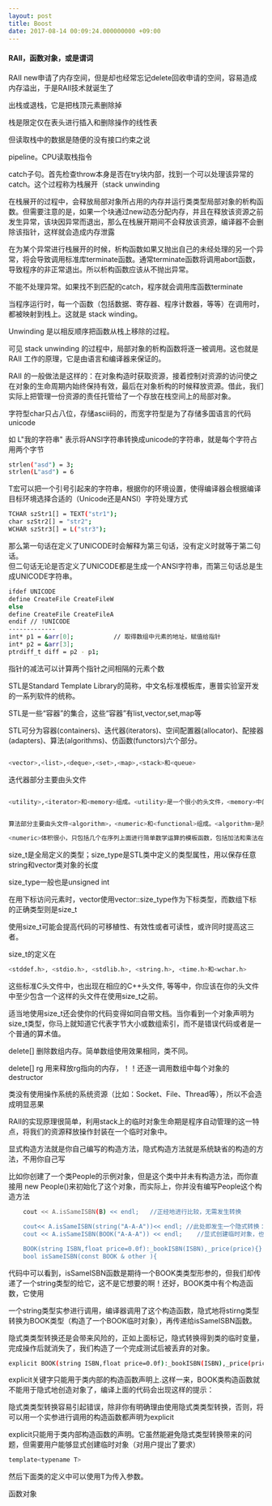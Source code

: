 ```yaml
---
layout: post
title: Boost
date: 2017-08-14 00:09:24.000000000 +09:00
---
```


#### RAII，函数对象，或是谓词
RAII
new申请了内存空间，但是却也经常忘记delete回收申请的空间，容易造成内存溢出，于是RAII技术就诞生了

出栈或退栈，它是把栈顶元素删除掉

栈是限定仅在表头进行插入和删除操作的线性表

但读取栈中的数据是随便的没有接口约束之说

pipeline。CPU读取栈指令

catch子句。首先检查throw本身是否在try块内部，找到一个可以处理该异常的catch。这个过程称为栈展开（stack unwinding

在栈展开的过程中，会释放局部对象所占用的内存并运行类类型局部对象的析构函数。但需要注意的是，如果一个块通过new动态分配内存，并且在释放该资源之前发生异常，该块因异常而退出，那么在栈展开期间不会释放该资源，编译器不会删除该指针，这样就会造成内存泄露

在为某个异常进行栈展开的时候，析构函数如果又抛出自己的未经处理的另一个异常，将会导致调用标准库terminate函数。通常terminate函数将调用abort函数，导致程序的非正常退出。所以析构函数应该从不抛出异常。

不能不处理异常。如果找不到匹配的catch，程序就会调用库函数terminate

当程序运行时，每一个函数（包括数据、寄存器、程序计数器，等等）在调用时，都被映射到栈上。这就是 stack winding。

Unwinding 是以相反顺序把函数从栈上移除的过程。

可见 stack unwinding 的过程中，局部对象的析构函数将逐一被调用。这也就是 RAII 工作的原理，它是由语言和编译器来保证的。

RAII 的一般做法是这样的：在对象构造时获取资源，接着控制对资源的访问使之在对象的生命周期内始终保持有效，最后在对象析构的时候释放资源。借此，我们实际上把管理一份资源的责任托管给了一个存放在栈空间上的局部对象。

字符型char只占八位，存储ascii码的，而宽字符型是为了存储多国语言的代码unicode

如 L"我的字符串" 表示将ANSI字符串转换成unicode的字符串，就是每个字符占用两个字节
```bash
strlen("asd") = 3;   
strlen(L"asd") = 6

```
T宏可以把一个引号引起来的字符串，根据你的环境设置，使得编译器会根据编译目标环境选择合适的（Unicode还是ANSI）字符处理方式
```bash
TCHAR szStr1[] = TEXT("str1");   
char szStr2[] = "str2";   
WCHAR szStr3[] = L("str3");   
```
那么第一句话在定义了UNICODE时会解释为第三句话，没有定义时就等于第二句话。   
但二句话无论是否定义了UNICODE都是生成一个ANSI字符串，而第三句话总是生成UNICODE字符串。
```bash
ifdef UNICODE
define CreateFile CreateFileW
else
define CreateFile CreateFileA
endif // !UNICODE
-------------
int* p1 = &arr[0];           // 取得数组中元素的地址，赋值给指针
int* p2 = &arr[3];
ptrdiff_t diff = p2 - p1;

```
指针的减法可以计算两个指针之间相隔的元素个数

STL是Standard Template Library的简称，中文名标准模板库，惠普实验室开发的一系列软件的统称。

STL是一些“容器”的集合，这些“容器”有list,vector,set,map等

STL可分为容器(containers)、迭代器(iterators)、空间配置器(allocator)、配接器(adapters)、算法(algorithms)、仿函数(functors)六个部分。

```bash

<vector>,<list>,<deque>,<set>,<map>,<stack>和<queue>

```
迭代器部分主要由头文件
```bash

<utility>,<iterator>和<memory>组成。<utility>是一个很小的头文件，<memory>中的主要部分是模板类allocator，它负责产生所有容器中的默认分配器。


算法部分主要由头文件<algorithm>，<numeric>和<functional>组成。<algorithm>是所有STL头文件中最大的一个

<numeric>体积很小，只包括几个在序列上面进行简单数学运算的模板函数，包括加法和乘法在序列上的一些操作。<functional>中则定义了一些模板类，用以声明函数对象
```
size_t是全局定义的类型；size_type是STL类中定义的类型属性，用以保存任意string和vector类对象的长度

size_type一般也是unsigned int


在用下标访问元素时，vector使用vector::size_type作为下标类型，而数组下标的正确类型则是size_t

使用size_t可能会提高代码的可移植性、有效性或者可读性，或许同时提高这三者。

size_t的定义在
```bash
<stddef.h>, <stdio.h>, <stdlib.h>, <string.h>, <time.h>和<wchar.h>
```
这些标准C头文件中，也出现在相应的C++头文件, 等等中，你应该在你的头文件中至少包含一个这样的头文件在使用size_t之前。

适当地使用size_t还会使你的代码变得如同自带文档。当你看到一个对象声明为size_t类型，你马上就知道它代表字节大小或数组索引，而不是错误代码或者是一个普通的算术值。

delete[]  删除数组内存。简单数组使用效果相同，类不同。

 delete[]   rg   用来释放rg指向的内存，！！还逐一调用数组中每个对象的destructor

 类没有使用操作系统的系统资源（比如：Socket、File、Thread等），所以不会造成明显恶果

 RAII的实现原理很简单，利用stack上的临时对象生命期是程序自动管理的这一特点，将我们的资源释放操作封装在一个临时对象中。

 显式构造方法就是你自己编写的构造方法，隐式构造方法就是系统缺省的构造的方法，不用你自己写

比如你创建了一个类People的示例对象，但是这个类中并未有构造方法，而你直接用 new People()来初始化了这个对象，而实际上，你并没有编写People这个构造方法
```bash
    cout << A.isSameISBN(B) << endl;   //正经地进行比较，无需发生转换

    cout<< A.isSameISBN(string("A-A-A"))<< endl; //此处即发生一个隐式转换：string类型-->BOOK类型，借助BOOK的构造函数进行转换，以满足isSameISBN函数的参数期待。
    cout << A.isSameISBN(BOOK("A-A-A")) << endl;    //显式创建临时对象，也即是编译器干的事情。

    BOOK(string ISBN,float price=0.0f):_bookISBN(ISBN),_price(price){}
    bool isSameISBN(const BOOK & other ){


```

代码中可以看到，isSameISBN函数是期待一个BOOK类类型形参的，但我们却传递了一个string类型的给它，这不是它想要的啊！还好，BOOK类中有个构造函数，它使用

一个string类型实参进行调用，编译器调用了这个构造函数，隐式地将stirng类型转换为BOOK类型（构造了一个BOOK临时对象），再传递给isSameISBN函数。


隐式类类型转换还是会带来风险的，正如上面标记，隐式转换得到类的临时变量，完成操作后就消失了，我们构造了一个完成测试后被丢弃的对象。
```bash
explicit BOOK(string ISBN,float price=0.0f):_bookISBN(ISBN),_price(price){}

```

explicit关键字只能用于类内部的构造函数声明上.这样一来，BOOK类构造函数就不能用于隐式地创造对象了，编译上面的代码会出现这样的提示：

隐式类类型转换容易引起错误，除非你有明确理由使用隐式类类型转换，否则，将可以用一个实参进行调用的构造函数都声明为explicit

explicit只能用于类内部构造函数的声明。它虽然能避免隐式类型转换带来的问题，但需要用户能够显式创建临时对象（对用户提出了要求）
```bash
template<typename T>  
```
然后下面类的定义中可以使用T为传入参数。

函数对象
